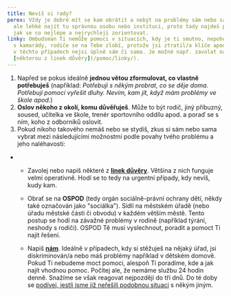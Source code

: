```yaml
---
title: Nevíš si rady?
perex: Vždy je dobré mít se kam obrátit a nebýt na problémy sám nebo sama. Není
  ale lehké najít tu správnou osobu nebo instituci, proto tady najdeš pár rad,
  jak se co nejlépe a nejrychleji zorientovat.
linky: Ombudsman Ti nemůže pomoci v situacích, kdy je ti smutno, nepohodl/a ses
  s kamarády, rodiče se na Tebe zlobí, protože jsi ztratil/a klíče apod. Ale ani
  v těchto případech nejsi úplně sám či sama. Je možné např. zavolat na
  [některou z linek důvěry](/pomoc/linky/).
---
```

1. Napřed se pokus ideálně **jednou větou zformulovat, co vlastně potřebuješ** (například: *Potřebuji s někým probrat, co se děje doma. Potřebuji pomoci vyřešit dluhy. Nevím, kam jít, když mám problémy ve škole apod.*)
2. **Oslov někoho z okolí, komu důvěřuješ**. Může to být rodič, jiný příbuzný, soused, učitelka ve škole, trenér sportovního oddílu apod. a poraď se s ním, koho z odborníků oslovit.
3. Pokud nikoho takového nemáš nebo se stydíš, zkus si sám nebo sama vybrat mezi následujícími možnostmi podle povahy tvého problému a jeho naléhavosti:

* * Zavolej nebo napiš některé z **[linek důvěry](https://deti.ochrance.cz/pomoc/linky/)**. Většina z nich funguje velmi operativně. Hodí se to tedy na urgentní případy, kdy nevíš, kudy kam.

  * Obrať se na **OSPOD** (tedy orgán sociálně-právní ochrany dětí, někdy také označován jako "sociálka"). Sídlí na městském úřadě (nebo úřadu městské části či obvodu) v každém větším městě. Tento postup se hodí na závažné problémy v rodině (například týrání, neshody s rodiči). OSPOD Tě musí vyslechnout, poradit a pomoct Ti najít řešení.

  * Napiš **[nám](https://deti.ochrance.cz/kdo/jak/)**. Ideálně v případech, kdy si stěžuješ na nějaký úřad, jsi diskriminován/a nebo máš problémy například v dětském domově. Pokud Ti nebudeme moct pomoci, alespoň Ti poradíme, kde a jak najít vhodnou pomoc. Počítej ale, že nemáme službu 24 hodin denně. Snažíme se však reagovat nejpozději do tří dnů. Do té doby se [podívej, jestli jsme již neřešili podobnou situaci](https://deti.ochrance.cz/pripady/) s někým jiným.